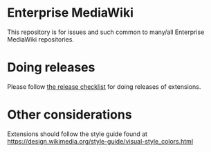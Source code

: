 # Enterprise MediaWiki

This repository is for issues and such common to many/all Enterprise MediaWiki repositories.

# Doing releases

Please follow [the release checklist](release-checklist.md) for doing releases of extensions.

# Other considerations

Extensions should follow the style guide found at https://design.wikimedia.org/style-guide/visual-style_colors.html
